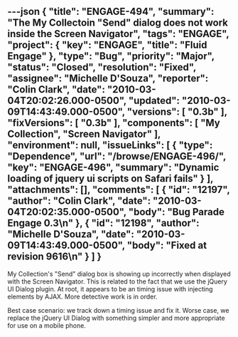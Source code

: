 ---json
{
  "title": "ENGAGE-494",
  "summary": "The My Collectoin \"Send\" dialog does not work inside the Screen Navigator",
  "tags": "ENGAGE",
  "project": {
    "key": "ENGAGE",
    "title": "Fluid Engage"
  },
  "type": "Bug",
  "priority": "Major",
  "status": "Closed",
  "resolution": "Fixed",
  "assignee": "Michelle D'Souza",
  "reporter": "Colin Clark",
  "date": "2010-03-04T20:02:26.000-0500",
  "updated": "2010-03-09T14:43:49.000-0500",
  "versions": [
    "0.3b"
  ],
  "fixVersions": [
    "0.3b"
  ],
  "components": [
    "My Collection",
    "Screen Navigator"
  ],
  "environment": null,
  "issueLinks": [
    {
      "type": "Dependence",
      "url": "/browse/ENGAGE-496/",
      "key": "ENGAGE-496",
      "summary": "Dynamic loading of jquery ui scripts on Safari fails"
    }
  ],
  "attachments": [],
  "comments": [
    {
      "id": "12197",
      "author": "Colin Clark",
      "date": "2010-03-04T20:02:35.000-0500",
      "body": "Bug Parade Engage 0.3\n"
    },
    {
      "id": "12198",
      "author": "Michelle D'Souza",
      "date": "2010-03-09T14:43:49.000-0500",
      "body": "Fixed at revision 9616\n"
    }
  ]
}
---
My Collection's "Send" dialog box is showing up incorrectly when displayed with the Screen Navigator. This is related to the fact that we use the jQuery UI Dialog plugin. At root, it appears to be an timing issue with injecting elements by AJAX. More detective work is in order.

Best case scenario: we track down a timing issue and fix it. Worse case, we replace the jQuery UI Dialog with something simpler and more appropriate for use on a mobile phone.

        